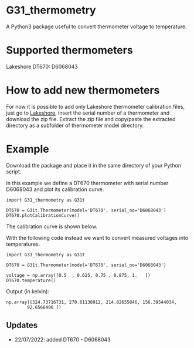 # G31_thermometry
A Python3 package useful to convert thermometer voltage to temperature.

# Supported thermometers
Lakeshore DT670:
 D6068043

# How to add new thermometers
For now it is possible to add only Lakeshore thermometer calibration files, just go to [Lakeshore](https://www.lakeshore.com/products/categories/temperature-products/cryogenic-temperature-sensors), insert the serial number of a thermometer and download the zip file. Extract the zip file and copy/paste the extracted directory as a subfolder of thermometer model directory.

# Example
Download the package and place it in the same directory of your Python script.

In this example we define a DT670 thermometer with serial number D6068043 and plot its calibration curve.
```
import G31_thermometry as G31t

DT670 = G31t.Thermometer(model='DT670', serial_no='D6068043')
DT670.plotCalibrationCurve()
```
The calibration curve is shown below.

With the following code instead we want to convert measured voltages into temperatures.
```
import G31_thermometry as G31t

DT670 = G31t.Thermometer(model='DT670', serial_no='D6068043')

voltage = np.array([0.5  , 0.625, 0.75 , 0.875, 1.   ])
DT670.temperature()
```
Output (in kelvin):
```
np.array([324.73716731, 270.61138912, 214.82655846, 156.39544034,
        92.6566496 ])
```

## Updates
- 22/07/2022: added DT670 - D6068043
